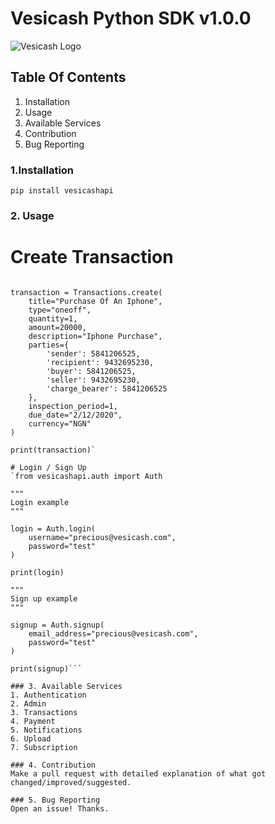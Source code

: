 # Vesicash Python SDK v1.0.0
![Vesicash Logo](https://trizact.vesicash.com/assets/image/vesi-logo.png)
## Table Of Contents
1. Installation
2. Usage
3. Available Services
4. Contribution
5. Bug Reporting

### 1.Installation
```pip install vesicashapi```

### 2. Usage
# Create Transaction
```from vesicashapi.transactions import Transactions

transaction = Transactions.create(
    title="Purchase Of An Iphone",
    type="oneoff",
    quantity=1,
    amount=20000,
    description="Iphone Purchase",
    parties={
        'sender': 5841206525,
        'recipient': 9432695230,
        'buyer': 5841206525,
        'seller': 9432695230,
        'charge_bearer': 5841206525
    },
    inspection_period=1,
    due_date="2/12/2020",
    currency="NGN"
)

print(transaction)`

# Login / Sign Up
`from vesicashapi.auth import Auth

"""
Login example
"""

login = Auth.login(
    username="precious@vesicash.com",
    password="test"
)

print(login)

"""
Sign up example
"""

signup = Auth.signup(
    email_address="precious@vesicash.com",
    password="test"
)

print(signup)```

### 3. Available Services
1. Authentication
2. Admin
3. Transactions
4. Payment
5. Notifications
6. Upload
7. Subscription

### 4. Contribution
Make a pull request with detailed explanation of what got changed/improved/suggested.

### 5. Bug Reporting
Open an issue! Thanks.